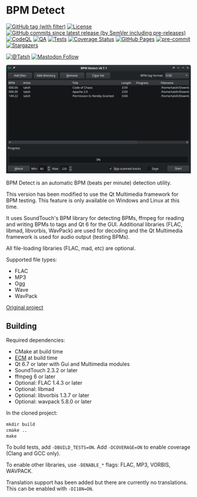 # BPM Detect

[![GitHub tag (with filter)](https://img.shields.io/github/v/tag/Tatsh/bpmdetect)](https://github.com/Tatsh/bpmdetect/tags)
[![License](https://img.shields.io/github/license/Tatsh/bpmdetect)](https://github.com/Tatsh/bpmdetect/blob/master/LICENSE.txt)
[![GitHub commits since latest release (by SemVer including pre-releases)](https://img.shields.io/github/commits-since/Tatsh/bpmdetect/v0.7.2/master)](https://github.com/Tatsh/bpmdetect/compare/v0.7.2...master)
[![CodeQL](https://github.com/Tatsh/bpmdetect/actions/workflows/codeql.yml/badge.svg)](https://github.com/Tatsh/bpmdetect/actions/workflows/codeql.yml)
[![QA](https://github.com/Tatsh/bpmdetect/actions/workflows/qa.yml/badge.svg)](https://github.com/Tatsh/bpmdetect/actions/workflows/qa.yml)
[![Tests](https://github.com/Tatsh/bpmdetect/actions/workflows/tests.yml/badge.svg)](https://github.com/Tatsh/bpmdetect/actions/workflows/tests.yml)
[![Coverage Status](https://coveralls.io/repos/github/Tatsh/bpmdetect/badge.svg?branch=master)](https://coveralls.io/github/Tatsh/bpmdetect?branch=master)
[![GitHub Pages](https://github.com/Tatsh/bpmdetect/actions/workflows/pages.yml/badge.svg)](https://tatsh.github.io/bpmdetect/)
[![pre-commit](https://img.shields.io/badge/pre--commit-enabled-brightgreen?logo=pre-commit&logoColor=white)](https://github.com/pre-commit/pre-commit)
[![Stargazers](https://img.shields.io/github/stars/Tatsh/bpmdetect?logo=github&style=flat)](https://github.com/Tatsh/bpmdetect/stargazers)

[![@Tatsh](https://img.shields.io/badge/dynamic/json?url=https%3A%2F%2Fpublic.api.bsky.app%2Fxrpc%2Fapp.bsky.actor.getProfile%2F%3Factor%3Ddid%3Aplc%3Auq42idtvuccnmtl57nsucz72%26query%3D%24.followersCount%26style%3Dsocial%26logo%3Dbluesky%26label%3DFollow%2520%40Tatsh&query=%24.followersCount&style=social&logo=bluesky&label=Follow%20%40Tatsh)](https://bsky.app/profile/Tatsh.bsky.social)
[![Mastodon Follow](https://img.shields.io/mastodon/follow/109370961877277568?domain=hostux.social&style=social)](https://hostux.social/@Tatsh)

![Screenshot](https://raw.githubusercontent.com/Tatsh/bpmdetect/master/screenshot.png)

BPM Detect is an automatic BPM (beats per minute) detection utility.

This version has been modified to use the Qt Multimedia framework for BPM testing. This feature is
only available on Windows and Linux at this time.

It uses SoundTouch's BPM library for detecting BPMs, ffmpeg for reading and writing BPMs to tags
and Qt 6 for the GUI. Additional libraries (FLAC, libmad, libvorbis, WavPack) are used for decoding
and the Qt Multimedia framework is used for audio output (testing BPMs).

All file-loading libraries (FLAC, mad, etc) are optional.

Supported file types:

- FLAC
- MP3
- Ogg
- Wave
- WavPack

[Original project](https://sourceforge.net/projects/bpmdetect/)

## Building

Required dependencies:

- CMake at build time
- [ECM](https://invent.kde.org/frameworks/extra-cmake-modules) at build time
- Qt 6.7 or later with Gui and Multimedia modules
- SoundTouch 2.3.2 or later
- ffmpeg 6 or later
- Optional: FLAC 1.4.3 or later
- Optional: libmad
- Optional: libvorbis 1.3.7 or later
- Optional: wavpack 5.8.0 or later

In the cloned project:

```shell
mkdir build
cmake ..
make
```

To build tests, add `-DBUILD_TESTS=ON`. Add `-DCOVERAGE=ON` to enable coverage (Clang and GCC only).

To enable other libraries, use `-DENABLE_*` flags: FLAC, MP3, VORBIS, WAVPACK.

Translation support has been added but there are currently no translations. This can be enabled with
`-DI18N=ON`.
